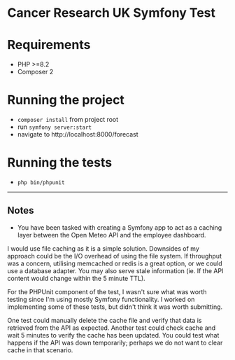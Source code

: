 # Cancer Research UK Symfony Test

# Requirements

- PHP >=8.2
- Composer 2

# Running the project

- `composer install` from project root
- run `symfony server:start`
- navigate to http://localhost:8000/forecast

# Running the tests

- `php bin/phpunit`

---

## Notes

- You have been tasked with creating a Symfony app to act as a caching layer between the Open Meteo API and the employee dashboard.

I would use file caching as it is a simple solution. Downsides of my approach could be the I/O overhead of using the file system.
If throughput was a concern, utilising memcached or redis is a great option, or we could use a database adapter.
You may also serve stale information (ie. If the API content would change within the 5 minute TTL). 

For the PHPUnit component of the test, I wasn't sure what was worth testing since I'm using mostly Symfony functionality. 
I worked on implementing some of these tests, but didn't think it was worth submitting.

One test could manually delete the cache file and verify that data is retrieved from the API as expected. 
Another test could check cache and wait 5 minutes to verify the cache has been updated. 
You could test what happens if the API was down temporarily; perhaps we do not want to clear cache in that scenario. 
